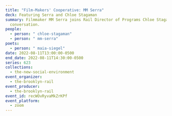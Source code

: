 ```yaml
---
title: "Film-Makers' Cooperative: MM Serra"
deck: Featuring Serra and Chloe Stagaman
summary: Filmmaker MM Serra joins Rail Director of Programs Chloe Stagaman for a
  conversation.
people:
  - person: " chloe-stagaman"
  - person: " mm-serra"
poets:
  - person: " maia-siegel"
date: 2022-08-11T13:00:00-0500
end_date: 2022-08-11T14:30:00-0500
series: 623
collections:
  - the-new-social-environment
event_organizer:
  - the-brooklyn-rail
event_producer:
  - the-brooklyn-rail
event_id: recWOvRyvaMkZrKPf
event_platform:
  - zoom
---
```

